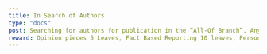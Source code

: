 ```yaml
---
title: In Search of Authors
type: "docs"
post: Searching for authors for publication in the “All-Of Branch”. Any and all factual information that is fit to print. We are not looking for political, lineage, or guild biased information. The truth is what matters. Opinion pieces need not apply UNLESS specifically notated as such. We have a commitment to the people of Katalossa to bring only the truth. 
reward: Opinion pieces 5 Leaves, Fact Based Reporting 10 leaves, Personal Accounts 5 Leaves, Research Based Personal Accounts 10 leaves.
---
```


